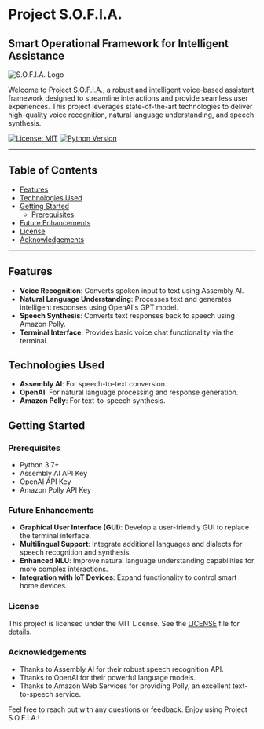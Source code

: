 # Project S.O.F.I.A.
## Smart Operational Framework for Intelligent Assistance

![S.O.F.I.A. Logo](path/to/logo.png)

Welcome to Project S.O.F.I.A., a robust and intelligent voice-based assistant framework designed to streamline interactions and provide seamless user experiences. This project leverages state-of-the-art technologies to deliver high-quality voice recognition, natural language understanding, and speech synthesis.

[![License: MIT](https://img.shields.io/badge/License-MIT-yellow.svg)](https://opensource.org/licenses/MIT)
[![Python Version](https://img.shields.io/badge/Python-3.7%2B-blue.svg)](https://www.python.org/downloads/)

---

## Table of Contents

- [Features](#features)
- [Technologies Used](#technologies-used)
- [Getting Started](#getting-started)
  - [Prerequisites](#prerequisites)
- [Future Enhancements](#future-enhancements)
- [License](#license)
- [Acknowledgements](#acknowledgements)

---

## Features

- **Voice Recognition**: Converts spoken input to text using Assembly AI.
- **Natural Language Understanding**: Processes text and generates intelligent responses using OpenAI's GPT model.
- **Speech Synthesis**: Converts text responses back to speech using Amazon Polly.
- **Terminal Interface**: Provides basic voice chat functionality via the terminal.

## Technologies Used

- **Assembly AI**: For speech-to-text conversion.
- **OpenAI**: For natural language processing and response generation.
- **Amazon Polly**: For text-to-speech synthesis.


## Getting Started

### Prerequisites

- Python 3.7+
- Assembly AI API Key
- OpenAI API Key
- Amazon Polly API Key


### Future Enhancements

- **Graphical User Interface (GUI)**: Develop a user-friendly GUI to replace the terminal interface.
- **Multilingual Support**: Integrate additional languages and dialects for speech recognition and synthesis.
- **Enhanced NLU**: Improve natural language understanding capabilities for more complex interactions.
- **Integration with IoT Devices**: Expand functionality to control smart home devices.

### License

This project is licensed under the MIT License. See the [LICENSE](LICENSE) file for details.

### Acknowledgements

- Thanks to Assembly AI for their robust speech recognition API.
- Thanks to OpenAI for their powerful language models.
- Thanks to Amazon Web Services for providing Polly, an excellent text-to-speech service.

Feel free to reach out with any questions or feedback. Enjoy using Project S.O.F.I.A.!

